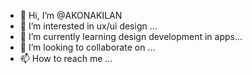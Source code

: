 - 👋 Hi, I’m @AKONAKILAN
- 👀 I’m interested in ux/ui design ...
- 🌱 I’m currently learning design development in apps...
- 💞️ I’m looking to collaborate on ...
- 📫 How to reach me ...

<!---
AKONAKILAN/AKONAKILAN is a ✨ special ✨ repository because its `README.md` (this file) appears on your GitHub profile.
You can click the Preview link to take a look at your changes.
--->
